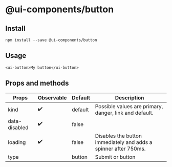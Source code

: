 # @ui-components/button

## Install

```
npm install --save @ui-components/button
```

## Usage

```
<ui-button>My button</ui-button>
```

## Props and methods

| Props         | Observable         | Default | Description                                                     |
| ------------- | ------------------ | ------- | --------------------------------------------------------------- |
| kind          | :heavy_check_mark: | default | Possible values are primary, danger, link and default.          |
| data-disabled | :heavy_check_mark: | false   |                                                                 |
| loading       | :heavy_check_mark: | false   | Disables the button immediately and adds a spinner after 750ms. |
| type          |                    | button  | Submit or button                                                |
